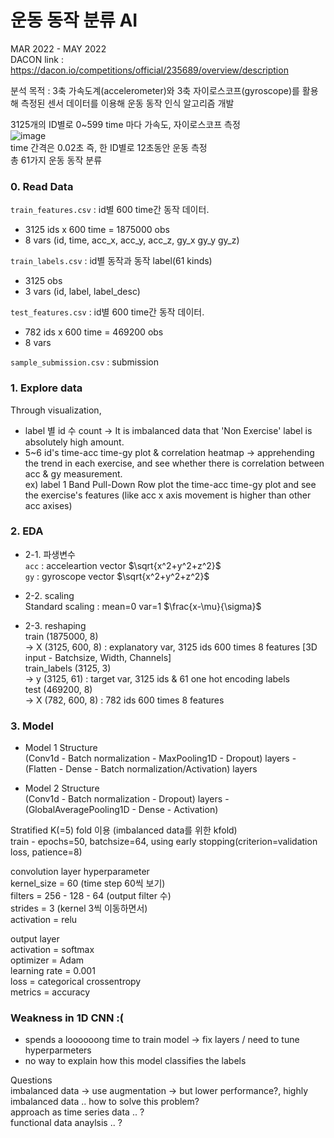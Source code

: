 # 운동 동작 분류 AI

MAR 2022 - MAY 2022       
DACON link : https://dacon.io/competitions/official/235689/overview/description  

분석 목적 : 3축 가속도계(accelerometer)와 3축 자이로스코프(gyroscope)를 활용해 측정된 센서 데이터를 이용해 운동 동작 인식 알고리즘 개발 

3125개의 ID별로 0~599 time 마다 가속도, 자이로스코프 측정    
![image](https://github.com/gitblankhub/Baf/assets/99718641/cc3a2703-2f21-4f41-a7a5-c20d14f63358)    
time 간격은 0.02초 즉, 한 ID별로 12초동안 운동 측정     
총 61가지 운동 동작 분류     


### 0. Read Data 
`train_features.csv`
: id별 600 time간 동작 데이터. 
- 3125 ids x 600 time = 1875000 obs    
- 8 vars (id, time, acc_x, acc_y, acc_z, gy_x gy_y gy_z)
  
`train_labels.csv` 
: id별 동작과 동작 label(61 kinds) 
- 3125 obs
- 3 vars (id, label, label_desc)

`test_features.csv` 
: id별 600 time간 동작 데이터. 
- 782 ids x 600 time = 469200 obs
- 8 vars

`sample_submission.csv` : submission 

### 1. Explore data 
Through visualization, 
- label 별 id 수 count -> It is imbalanced data that 'Non Exercise' label is absolutely high amount. 
- 5~6 id's time-acc time-gy plot & correlation heatmap -> apprehending the trend in each exercise, and see whether there is correlation between acc & gy measurement.     
  ex) label 1 Band Pull-Down Row plot the time-acc time-gy plot and see the exercise's features (like acc x axis movement is higher than other acc axises)

### 2. EDA 
- 2-1. 파생변수        
`acc` : acceleartion vector $\sqrt{x^2+y^2+z^2}$     
`gy` : gyroscope vector $\sqrt{x^2+y^2+z^2}$   

- 2-2. scaling      
Standard scaling : mean=0 var=1  $\frac{x-\mu}{\sigma}$   

- 2-3. reshaping       
train (1875000, 8)     
-> X (3125, 600, 8) : explanatory var, 3125 ids 600 times 8 features [3D input - Batchsize, Width, Channels]    
train_labels (3125, 3)     
-> y (3125, 61) : target var, 3125 ids & 61 one hot encoding labels     
test (469200, 8)     
-> X (782, 600, 8) : 782 ids 600 times 8 features     

### 3. Model 

- Model 1 Structure    
(Conv1d - Batch normalization - MaxPooling1D - Dropout) layers - (Flatten - Dense - Batch normalization/Activation) layers

- Model 2 Structure     
(Conv1d - Batch normalization - Dropout) layers - (GlobalAveragePooling1D - Dense - Activation)  

Stratified K(=5) fold 이용 (imbalanced data를 위한 kfold)      
train - epochs=50, batchsize=64, using early stopping(criterion=validation loss, patience=8)   

convolution layer hyperparameter    
kernel_size = 60 (time step 60씩 보기)  
filters = 256 - 128 - 64 (output filter 수)   
strides = 3 (kernel 3씩 이동하면서)   
activation = relu   

output layer   
activation = softmax  
optimizer = Adam    
learning rate = 0.001    
loss = categorical crossentropy   
metrics = accuracy    




### Weakness in 1D CNN :(
- spends a loooooong time to train model -> fix layers / need to tune hyperparmeters 
- no way to explain how this model classifies the labels

Questions  
imbalanced data -> use augmentation -> but lower performance?, highly imbalanced data .. how to solve this problem?      
approach as time series data .. ?     
functional data anaylsis .. ?    

